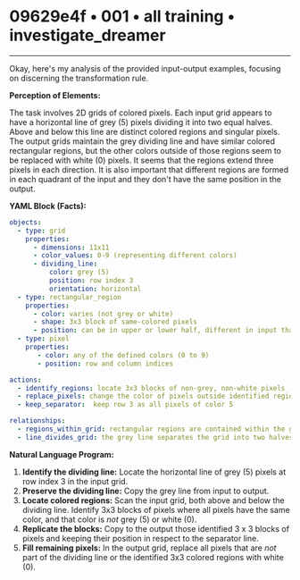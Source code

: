# 09629e4f • 001 • all training • investigate_dreamer

---
Okay, here's my analysis of the provided input-output examples, focusing on discerning the transformation rule.

**Perception of Elements:**

The task involves 2D grids of colored pixels. Each input grid appears to have a horizontal line of grey (5) pixels dividing it into two equal halves.  Above and below this line are distinct colored regions and singular pixels. The output grids maintain the grey dividing line and have similar colored rectangular regions, but the other colors outside of those regions seem to be replaced with white (0) pixels. It seems that the regions extend three pixels in each direction. It is also important that different regions are formed in each quadrant of the input and they don't have the same position in the output.

**YAML Block (Facts):**



```yaml
objects:
  - type: grid
    properties:
      - dimensions: 11x11
      - color_values: 0-9 (representing different colors)
      - dividing_line:
          color: grey (5)
          position: row index 3
          orientation: horizontal
  - type: rectangular_region
    properties:
      - color: varies (not grey or white)
      - shape: 3x3 block of same-colored pixels
      - position: can be in upper or lower half, different in input than in the output.
  - type: pixel
    properties:
       - color: any of the defined colors (0 to 9)
       - position: row and column indices

actions:
  - identify_regions: locate 3x3 blocks of non-grey, non-white pixels
  - replace_pixels: change the color of pixels outside identified regions
  - keep_separator:  keep row 3 as all pixels of color 5

relationships:
  - regions_within_grid: rectangular regions are contained within the grid
  - line_divides_grid: the grey line separates the grid into two halves

```



**Natural Language Program:**

1.  **Identify the dividing line:** Locate the horizontal line of grey (5) pixels at row index 3 in the input grid.
2.  **Preserve the dividing line:** Copy the grey line from input to output.
3.  **Locate colored regions:** Scan the input grid, both above and below the dividing line. Identify 3x3 blocks of pixels where all pixels have the same color, and that color is *not* grey (5) or white (0).
4.  **Replicate the blocks:** Copy to the output those identified 3 x 3 blocks of pixels and keeping their position in respect to the separator line.
5.  **Fill remaining pixels:** In the output grid, replace all pixels that are *not* part of the dividing line or the identified 3x3 colored regions with white (0).


